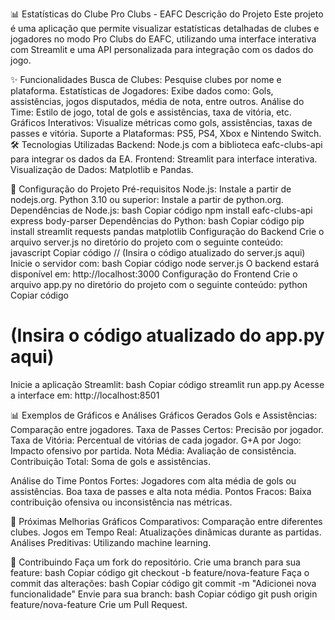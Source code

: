 📊 Estatísticas do Clube Pro Clubs - EAFC
Descrição do Projeto
Este projeto é uma aplicação que permite visualizar estatísticas detalhadas de clubes e jogadores no modo Pro Clubs do EAFC, utilizando uma interface interativa com Streamlit e uma API personalizada para integração com os dados do jogo.

✨ Funcionalidades
Busca de Clubes: Pesquise clubes por nome e plataforma.
Estatísticas de Jogadores: Exibe dados como:
Gols, assistências, jogos disputados, média de nota, entre outros.
Análise do Time:
Estilo de jogo, total de gols e assistências, taxa de vitória, etc.
Gráficos Interativos:
Visualize métricas como gols, assistências, taxas de passes e vitória.
Suporte a Plataformas:
PS5, PS4, Xbox e Nintendo Switch.
🛠️ Tecnologias Utilizadas
Backend: Node.js com a biblioteca eafc-clubs-api para integrar os dados da EA.
Frontend: Streamlit para interface interativa.
Visualização de Dados: Matplotlib e Pandas.


🚀 Configuração do Projeto
Pré-requisitos
Node.js: Instale a partir de nodejs.org.
Python 3.10 ou superior: Instale a partir de python.org.
Dependências de Node.js:
bash
Copiar código
npm install eafc-clubs-api express body-parser
Dependências do Python:
bash
Copiar código
pip install streamlit requests pandas matplotlib
Configuração do Backend
Crie o arquivo server.js no diretório do projeto com o seguinte conteúdo:
javascript
Copiar código
// (Insira o código atualizado do server.js aqui)
Inicie o servidor com:
bash
Copiar código
node server.js
O backend estará disponível em: http://localhost:3000
Configuração do Frontend
Crie o arquivo app.py no diretório do projeto com o seguinte conteúdo:
python
Copiar código
# (Insira o código atualizado do app.py aqui)
Inicie a aplicação Streamlit:
bash
Copiar código
streamlit run app.py
Acesse a interface em: http://localhost:8501


📊 Exemplos de Gráficos e Análises
Gráficos Gerados
Gols e Assistências: Comparação entre jogadores.
Taxa de Passes Certos: Precisão por jogador.
Taxa de Vitória: Percentual de vitórias de cada jogador.
G+A por Jogo: Impacto ofensivo por partida.
Nota Média: Avaliação de consistência.
Contribuição Total: Soma de gols e assistências.

Análise do Time
Pontos Fortes:
Jogadores com alta média de gols ou assistências.
Boa taxa de passes e alta nota média.
Pontos Fracos:
Baixa contribuição ofensiva ou inconsistência nas métricas.


🌟 Próximas Melhorias
Gráficos Comparativos: Comparação entre diferentes clubes.
Jogos em Tempo Real: Atualizações dinâmicas durante as partidas.
Análises Preditivas: Utilizando machine learning.


🤝 Contribuindo
Faça um fork do repositório.
Crie uma branch para sua feature:
bash
Copiar código
git checkout -b feature/nova-feature
Faça o commit das alterações:
bash
Copiar código
git commit -m "Adicionei nova funcionalidade"
Envie para sua branch:
bash
Copiar código
git push origin feature/nova-feature
Crie um Pull Request.